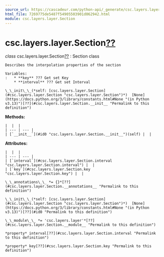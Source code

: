 ```yaml
---
source_url: https://cascadeur.com/python-api/_generate/csc.layers.layer.Section.html
html_file: 7269775de5487f54905503901d062942.html
module: csc.layers.layer.Section
---
```


# csc.layers.layer.Section[??](#csc-layers-layer-section "Permalink to this heading")

*class* csc.layers.layer.Section[??](#csc.layers.layer.Section "Permalink to this definition")
:   Section class

    Describes the interpolation properties of the section

    Variables:
    :   * **key** ??? Get set Key
        * **interval** ??? Get set Interval

    \_\_init\_\_(*self: [csc.layers.layer.Section](#csc.layers.layer.Section "csc.layers.layer.Section")*)  [None](https://docs.python.org/3/library/constants.html#None "(in Python v3.13)")[??](#csc.layers.layer.Section.__init__ "Permalink to this definition")

    
**Methods:**

    |  |  |
    | --- | --- |
    | [`__init__`](#id0 "csc.layers.layer.Section.__init__")(self) |  |

    
**Attributes:**

    |  |  |
    | --- | --- |
    | [`interval`](#csc.layers.layer.Section.interval "csc.layers.layer.Section.interval") |  |
    | [`key`](#csc.layers.layer.Section.key "csc.layers.layer.Section.key") |  |

    \_\_annotations\_\_ *= {}*[??](#csc.layers.layer.Section.__annotations__ "Permalink to this definition")

    \_\_init\_\_(*self: [csc.layers.layer.Section](#csc.layers.layer.Section "csc.layers.layer.Section")*)  [None](https://docs.python.org/3/library/constants.html#None "(in Python v3.13)")[??](#id0 "Permalink to this definition")

    \_\_module\_\_ *= 'csc.layers.layer'*[??](#csc.layers.layer.Section.__module__ "Permalink to this definition")

    *property* interval[??](#csc.layers.layer.Section.interval "Permalink to this definition")

    *property* key[??](#csc.layers.layer.Section.key "Permalink to this definition")